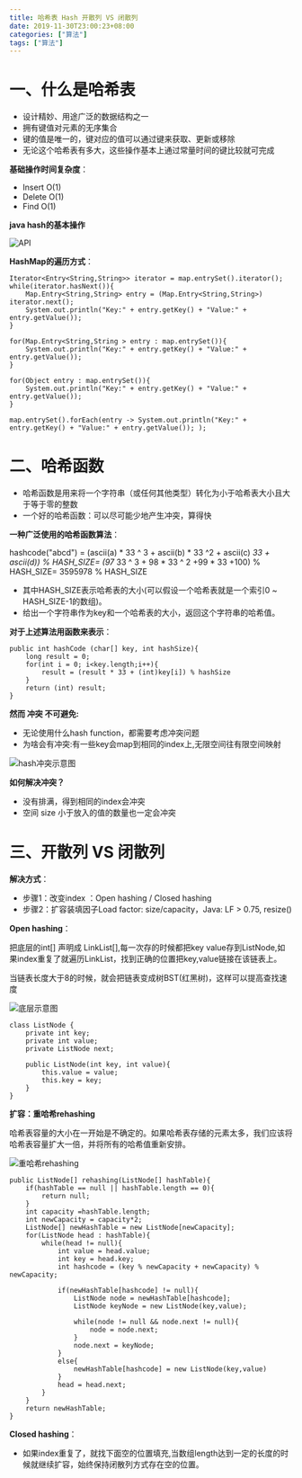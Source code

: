 ```yaml
---
title: 哈希表 Hash 开散列 VS 闭散列
date: 2019-11-30T23:00:23+08:00
categories: ["算法"]
tags: ["算法"]
---
```



# 一、什么是哈希表

- 设计精妙、用途广泛的数据结构之一
- 拥有键值对元素的无序集合
- 键的值是唯一的，键对应的值可以通过键来获取、更新或移除
- 无论这个哈希表有多大，这些操作基本上通过常量时间的键比较就可完成

**基础操作时间复杂度**：

- Insert O(1)
- Delete O(1)
- Find O(1)

**java hash的基本操作**

![API](/algorithm/11.png)

**HashMap的遍历方式**：

```angular2
Iterator<Entry<String,String>> iterator = map.entrySet().iterator();
while(iterator.hasNext()){
    Map.Entry<String,String> entry = (Map.Entry<String,String>) iterator.next();
    System.out.println("Key:" + entry.getKey() + "Value:" + entry.getValue());
}

for(Map.Entry<String,String > entry : map.entrySet()){
    System.out.println("Key:" + entry.getKey() + "Value:" + entry.getValue());
}

for(Object entry : map.entrySet()){
    System.out.println("Key:" + entry.getKey() + "Value:" + entry.getValue());
}

map.entrySet().forEach(entry -> System.out.println("Key:" + entry.getKey() + "Value:" + entry.getValue()); );

```

# 二、哈希函数

- 哈希函数是用来将一个字符串（或任何其他类型）转化为小于哈希表大小且大于等于零的整数
- 一个好的哈希函数：可以尽可能少地产生冲突，算得快

**一种广泛使用的哈希函数算法**：

hashcode("abcd") = (ascii(a) * 33 ^ 3 + ascii(b) * 33 ^2 + ascii(c) *33 + ascii(d)) % HASH_SIZE= (97* 33 ^ 3 + 98 * 33 ^ 2 +99 * 33 +100) % HASH_SIZE= 3595978 % HASH_SIZE

- 其中HASH_SIZE表示哈希表的大小(可以假设一个哈希表就是一个索引0 ~ HASH_SIZE-1的数组)。
- 给出一个字符串作为key和一个哈希表的大小，返回这个字符串的哈希值。
  
**对于上述算法用函数来表示**：

```angular2
public int hashCode (char[] key, int hashSize){
    long result = 0;
    for(int i = 0; i<key.length;i++){
        result = (result * 33 + (int)key[i]) % hashSize
    }
    return (int) result;
}
```

**然而 冲突 不可避免:**
 
- 无论使用什么hash function，都需要考虑冲突问题  
- 为啥会有冲突:有一些key会map到相同的index上,无限空间往有限空间映射

![hash冲突示意图](/algorithm/12.jpeg)
   
**如何解决冲突？**

- 没有排满，得到相同的index会冲突
- 空间 size 小于放入的值的数量也一定会冲突

# 三、开散列 VS 闭散列

**解决方式**：

- 步骤1：改变index ：Open hashing / Closed hashing
- 步骤2：扩容装填因子Load factor: size/capacity，Java: LF > 0.75, resize()

**Open hashing**：

把底层的int[] 声明成 LinkList[],每一次存的时候都把key value存到ListNode,如果index重复了就遍历LinkList，找到正确的位置把key,value链接在该链表上。

当链表长度大于8的时候，就会把链表变成树BST(红黑树)，这样可以提高查找速度

![底层示意图](/algorithm/13.jpeg)


```angular2
class ListNode {
    private int key;
    private int value;
    private ListNode next;

    public ListNode(int key, int value){
        this.value = value;
        this.key = key;
    }
}
```

**扩容：重哈希rehashing**

哈希表容量的大小在一开始是不确定的。如果哈希表存储的元素太多，我们应该将哈希表容量扩大一倍，并将所有的哈希值重新安排。

![重哈希rehashing](/algorithm/14.jpeg)



```angular2
public ListNode[] rehashing(ListNode[] hashTable){
    if(hashTable == null || hashTable.length == 0){
        return null;
    }
    int capacity =hashTable.length;
    int newCapacity = capacity*2;
    ListNode[] newHashTable = new ListNode[newCapacity];
    for(ListNode head : hashTable){
        while(head != null){
            int value = head.value;
            int key = head.key;
            int hashcode = (key % newCapacity + newCapacity) % newCapacity;

            if(newHashTable[hashcode] != null){
                ListNode node = newHashTable[hashcode];
                ListNode keyNode = new ListNode(key,value);

                while(node != null && node.next != null){
                    node = node.next;
                }
                node.next = keyNode;
            }
            else{
                newHashTable[hashcode] = new ListNode(key,value)
            }
            head = head.next;
        }
    }
    return newHashTable;
}
```

**Closed hashing**：

- 如果index重复了，就找下面空的位置填充,当数组length达到一定的长度的时候就继续扩容，始终保持闭散列方式存在空的位置。
